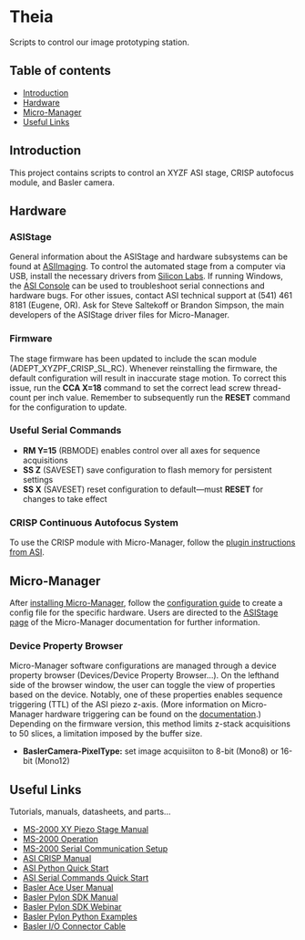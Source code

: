 # Theia
Scripts to control our image prototyping station.

## Table of contents
* [Introduction](#introduction)
* [Hardware](#hardware)
* [Micro-Manager](#micro-manager)
* [Useful Links](#useful-links)

## Introduction
This project contains scripts to control an XYZF ASI stage, CRISP autofocus module, and Basler camera.

## Hardware
### ASIStage
General information about the ASIStage and hardware subsystems can be found at [ASIImaging](https://www.asiimaging.com/). To control the automated stage from a computer via USB, install the necessary drivers from [Silicon Labs](https://www.asiimaging.com/support/downloads/usb-support-on-ms-2000-wk-controllers/). If running Windows, the [ASI Console](https://www.asiimaging.com/support/downloads/asi-console/) can be used to troubleshoot serial connections and hardware bugs. For other issues, contact ASI technical support at (541) 461 8181 (Eugene, OR). Ask for Steve Saltekoff or Brandon Simpson, the main developers of the ASIStage driver files for Micro-Manager.

### Firmware
The stage firmware has been updated to include the scan module (ADEPT_XYZPF_CRISP_SL_RC). Whenever reinstalling the firmware, the default configuration will result in inaccurate stage motion. To correct this issue, run the **CCA X=18** command to set the correct lead screw thread-count per inch value. Remember to subsequently run the **RESET** command for the configuration to update.

### Useful Serial Commands
* **RM Y=15**   (RBMODE) enables control over all axes for sequence acquisitions
* **SS Z**      (SAVESET) save configuration to flash memory for persistent settings
* **SS X**      (SAVESET) reset configuration to default&mdash;must **RESET** for changes to take effect

### CRISP Continuous Autofocus System
To use the CRISP module with Micro-Manager, follow the [plugin instructions from ASI](https://asiimaging.com/docs/crisp_mm_plugin).

## Micro-Manager
After [installing Micro-Manager](https://micro-manager.org/Download_Micro-Manager_Latest_Release), follow the [configuration guide](https://micro-manager.org/Micro-Manager_Configuration_Guide) to create a config file for the specific hardware. Users are directed to the [ASIStage page](https://micro-manager.org/ASIStage) of the Micro-Manager documentation for further information.

### Device Property Browser
Micro-Manager software configurations are managed through a device property browser (Devices/Device Property Browser...). On the lefthand side of the browser window, the user can toggle the view of properties based on the device. Notably, one of these properties enables sequence triggering (TTL) of the ASI piezo z-axis. (More information on Micro-Manager hardware triggering can be found on the [documentation](https://micro-manager.org/Hardware-based_Synchronization_in_Micro-Manager).) Depending on the firmware version, this method limits z-stack acquisitions to 50 slices, a limitation imposed by the buffer size.

* **BaslerCamera-PixelType:** set image acquisiiton to 8-bit (Mono8) or 16-bit (Mono12)

## Useful Links
Tutorials, manuals, datasheets, and parts...

* [MS-2000 XY Piezo Stage Manual](https://www.asiimaging.com/downloads/manuals/ASI-PZ-WK-Inverted-XY.pdf)
* [MS-2000 Operation](https://asiimaging.com/docs/ms2000_operation)
* [MS-2000 Serial Communication Setup](https://www.asiimaging.com/docs/tech_note_rs232_comm)
* [ASI CRISP Manual](https://www.asiimaging.com/downloads/manuals/CRISP%20Autofocus%20Manual.pdf)
* [ASI Python Quick Start](https://asiimaging.com/docs/python)
* [ASI Serial Commands Quick Start](https://www.asiimaging.com/docs/command_quick_start)
* [Basler Ace User Manual](https://graftek.biz/system/files/2576/original/Basler_Ace_USB_3.0_Manual.pdf?1479057814)
* [Basler Pylon SDK Manual](https://www.baslerweb.com/fp-1615186793/media/downloads/documents/users_manuals/AW00148804000_pylon_SDK_Samples_Manual.pdf)
* [Basler Pylon SDK Webinar](https://www.baslerweb.com/en/company/news-press/webinar/pylonc/vod-pylonc/)
* [Basler Pylon Python Examples](https://github.com/basler/pypylon/tree/master/samples)
* [Basler I/O Connector Cable](https://www.mouser.com/ProductDetail/405-2200000625)
